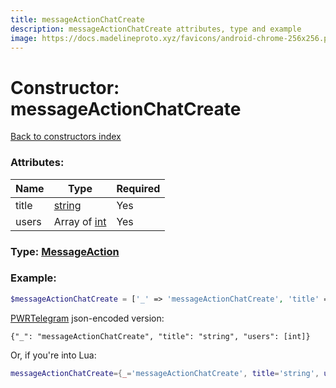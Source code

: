 ```yaml
---
title: messageActionChatCreate
description: messageActionChatCreate attributes, type and example
image: https://docs.madelineproto.xyz/favicons/android-chrome-256x256.png
---
```

# Constructor: messageActionChatCreate  
[Back to constructors index](index.md)



### Attributes:

| Name     |    Type       | Required |
|----------|---------------|----------|
|title|[string](../types/string.md) | Yes|
|users|Array of [int](../types/int.md) | Yes|



### Type: [MessageAction](../types/MessageAction.md)


### Example:

```php
$messageActionChatCreate = ['_' => 'messageActionChatCreate', 'title' => 'string', 'users' => [int, int]];
```  

[PWRTelegram](https://pwrtelegram.xyz) json-encoded version:

```
{"_": "messageActionChatCreate", "title": "string", "users": [int]}
```


Or, if you're into Lua:

```lua
messageActionChatCreate={_='messageActionChatCreate', title='string', users={int}}

```


